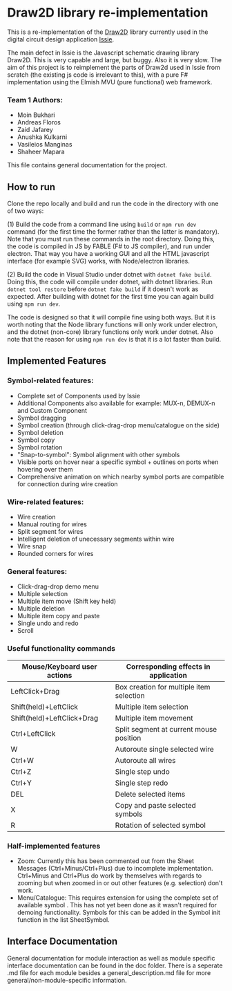 # Draw2D library re-implementation
This is a re-implementation of the [Draw2D](http://www.draw2d.org/draw2d/) library currently used in the digital circuit design application [Issie](https://github.com/tomcl/issie).

The main defect in Issie is the Javascript schematic drawing library Draw2D. This is very capable and large, but buggy. Also it is very slow. The aim of this project is to reimplement the parts of Draw2d used in Issie from scratch (the existing js code is irrelevant to this), with a pure F# implementation using the Elmish MVU (pure functional) web framework.


### Team 1 Authors: 
- Moin Bukhari
- Andreas Floros
- Zaid Jafarey
- Anushka Kulkarni
- Vasileios Manginas
- Shaheer Mapara


This file contains general documentation for the project.

## How to run
Clone the repo locally and build and run the code in the directory with one of two ways:

(1) Build the code from a command line using ```build``` or ```npm run dev``` command (for the first time the former rather than the latter is mandatory). Note that you must run these commands in the root directory. Doing this, the code is compiled in JS by FABLE (F# to JS compiler), and run under electron. That way you have a working GUI and all the HTML javascript interface (for example SVG) works, with Node/electron libraries. 

(2) Build the code in Visual Studio under dotnet with ```dotnet fake build```. Doing this, the code will compile under dotnet, with dotnet libraries.
Run ```dotnet tool restore``` before ```dotnet fake build``` if it doesn't work as expected. After building with dotnet for the first time you can again build using ```npm run dev```. 

The code is designed so that it will compile fine using both ways. But it is worth noting that the Node library functions will only work under electron, and the dotnet (non-core) library functions only work under dotnet. Also note that the reason for using ```npm run dev``` is that it is a lot faster than build.

## Implemented Features
### Symbol-related features:
- Complete set of Components used by Issie
- Additional Components also available for example: MUX-n, DEMUX-n and Custom Component 
- Symbol dragging
- Symbol creation (through click-drag-drop menu/catalogue on the side)
- Symbol deletion
- Symbol copy
- Symbol rotation
- "Snap-to-symbol": Symbol alignment with other symbols
- Visible ports on hover near a specific symbol + outlines on ports when hovering over them
- Comprehensive animation on which nearby symbol ports are compatible for connection during wire creation

### Wire-related features:
- Wire creation
- Manual routing for wires
- Split segment for wires
- Intelligent deletion of unecessary segments within wire
- Wire snap
- Rounded corners for wires

### General features:
- Click-drag-drop demo menu
- Multiple selection
- Multiple item move (Shift key held)
- Multiple deletion
- Multiple item copy and paste
- Single undo and redo
- Scroll

### Useful functionality commands
Mouse/Keyboard user actions | Corresponding effects in application
----------------------------|-------------------------------------
LeftClick+Drag | Box creation for multiple item selection
Shift(held)+LeftClick | Multiple item selection
Shift(held)+LeftClick+Drag | Multiple item movement
Ctrl+LeftClick | Split segment at current mouse position
W | Autoroute single selected wire
Ctrl+W | Autoroute all wires
Ctrl+Z | Single step undo
Ctrl+Y | Single step redo
DEL | Delete selected items
X | Copy and paste selected symbols
R | Rotation of selected symbol

### Half-implemented features
- Zoom: Currently this has been commented out from the Sheet Messages (Ctrl+Minus/Ctrl+Plus) due to incomplete implementation. Ctrl+Minus and Ctrl+Plus do work by themselves with regards to zooming but when zoomed in or out other features (e.g. selection) don't work.
- Menu/Catalogue: This requires extension for using the complete set of available symbol . This has not yet been done as it wasn't required for demoing functionality. Symbols for this can be added in the Symbol init function in the list SheetSymbol.

## Interface Documentation
General documentation for module interaction as well as module specific interface documentation can be found in the doc folder. There is a seperate .md file for each module besides a general_description.md file for more general/non-module-specific information.
